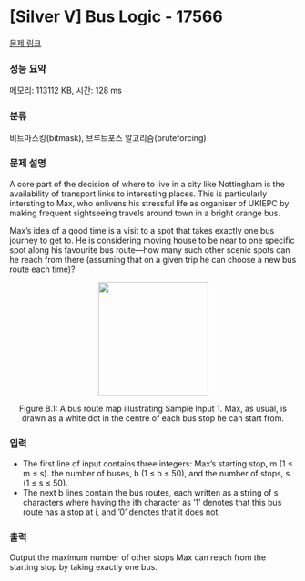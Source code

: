 # [Silver V] Bus Logic - 17566 

[문제 링크](https://www.acmicpc.net/problem/17566) 

### 성능 요약

메모리: 113112 KB, 시간: 128 ms

### 분류

비트마스킹(bitmask), 브루트포스 알고리즘(bruteforcing)

### 문제 설명

<p>A core part of the decision of where to live in a city like Nottingham is the availability of transport links to interesting places. This is particularly intersting to Max, who enlivens his stressful life as organiser of UKIEPC by making frequent sightseeing travels around town in a bright orange bus.</p>

<p>Max’s idea of a good time is a visit to a spot that takes exactly one bus journey to get to. He is considering moving house to be near to one specific spot along his favourite bus route—how many such other scenic spots can he reach from there (assuming that on a given trip he can choose a new bus route each time)?</p>

<p style="text-align: center;"><img alt="" src="" style="width: 193px; height: 200px;"></p>

<p style="text-align: center;">Figure B.1: A bus route map illustrating Sample Input 1. Max, as usual, is drawn as a white dot in the centre of each bus stop he can start from.</p>

### 입력 

 <ul>
	<li>The first line of input contains three integers: Max’s starting stop, m (1 ≤ m ≤ s). the number of buses, b (1 ≤ b ≤ 50), and the number of stops, s (1 ≤ s ≤ 50).</li>
	<li>The next b lines contain the bus routes, each written as a string of s characters where having the ith character as ’1’ denotes that this bus route has a stop at i, and ’0’ denotes that it does not.</li>
</ul>

### 출력 

 <p>Output the maximum number of other stops Max can reach from the starting stop by taking exactly one bus.</p>

